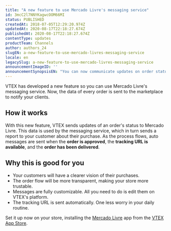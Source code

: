```yaml
---
title: "A new feature to use Mercado Livre's messaging service"
id: 3mcC2l7NNYKagwcOOM66MI
status: PUBLISHED
createdAt: 2018-07-05T12:29:20.974Z
updatedAt: 2020-08-17T22:18:27.674Z
publishedAt: 2020-08-17T22:18:27.674Z
contentType: updates
productTeam: Channels
author: authors_24
slugEN: a-new-feature-to-use-mercado-livres-messaging-service
locale: en
legacySlug: a-new-feature-to-use-mercado-livres-messaging-service
announcementImageID: ''
announcementSynopsisEN: "You can now communicate updates on order status using the Mercado Livre's messaging service."
---
```


VTEX has developed a new feature so you can use Mercado Livre's messaging service. Now, the data of every order is sent to the marketplace to notify your clients.

## How it works
With this new feature, VTEX sends updates of an order's status to Mercado Livre. This data is used by the messaging service, which in turn sends a report to your customer about their purchase. As the process flows, auto messages are sent when the __order is approved__, the __tracking URL is available__, and the __order has been delivered__.

## Why this is good for you
- Your customers will have a clearer vision of their purchases.
- The order flow will be more transparent, making your store more trustable.
- Messages are fully customizable. All you need to do is edit them on VTEX's platform.
- The tracking URL is sent automatically. One less worry in your daily routine.

Set it up now on your store, installing the [Mercado Livre](https://apps.vtex.com/vtex-mercado-libre/p) app from the [VTEX App Store](https://apps.vtex.com/).
